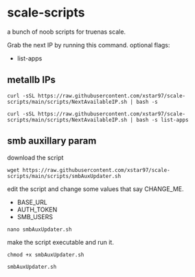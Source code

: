 # scale-scripts
a bunch of noob scripts for truenas scale.

Grab the next IP by running this command.
  optional flags:
  - list-apps

## metallb IPs
```shell
curl -sSL https://raw.githubusercontent.com/xstar97/scale-scripts/main/scripts/NextAvailableIP.sh | bash -s
```
```shell
curl -sSL https://raw.githubusercontent.com/xstar97/scale-scripts/main/scripts/NextAvailableIP.sh | bash -s list-apps
```


## smb auxillary param

download the script

```shell
wget https://raw.githubusercontent.com/xstar97/scale-scripts/main/scripts/smbAuxUpdater.sh
```

edit the script and change some values that say CHANGE_ME.
- BASE_URL
- AUTH_TOKEN
- SMB_USERS

```shell
nano smbAuxUpdater.sh
```

make the script executable and run it.

```shell
chmod +x smbAuxUpdater.sh
```

```shell
smbAuxUpdater.sh
```
